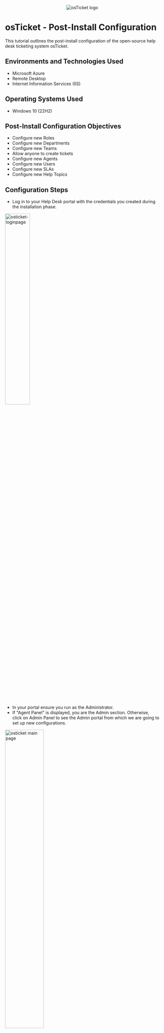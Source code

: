 <p align="center">
<img src="https://i.imgur.com/Clzj7Xs.png" alt="osTicket logo"/>
</p>

# osTicket - Post-Install Configuration
This tutorial outlines the post-install configuration of the open-source help desk ticketing system osTicket.
<br>

## Environments and Technologies Used
- Microsoft Azure
- Remote Desktop
- Internet Information Services (IIS)

## Operating Systems Used
- Windows 10 (22H2)

## Post-Install Configuration Objectives
- Configure new Roles
- Configure new Departments
- Configure new Teams
- Allow anyone to create tickets
- Configure new Agents
- Configure new Users
- Configure new SLAs
- Configure new Help Topics

## Configuration Steps
- Log in to your Help Desk portal with the credentials you created during the installation phase.
</p>
<img src="https://i.imgur.com/FAvGHoX.png" height="40%" width="40%" alt="osticket-loginpage"/>
</p>
<br>

- In your portal ensure you run as the Administrator.
- If "Agent Panel" is displayed, you are the Admin section. Otherwise, click on Admin Panel to see the Admin portal from which we are going to set up new configurations.
</p>
<img src="https://i.imgur.com/racELsD.png" height="50%" width="50%" alt="osticket main page"/>
</p>
<br>

### >1. CONFIGURE NEW ROLES
- On the Admin Panel, go to Agents > Roles > Add New Role.
</p>
<img src="https://i.imgur.com/yGafQOf.png" height="50%" width="50%" alt="New roles configuration"/>
</p>
<br>

- Name it "System Administrator".
</p>
<img src="https://i.imgur.com/gCBupbm.png" height="50%" width="50%" alt="New roles configuration"/>
</p>
<br>


- You may edit its permission tickets settings: Permissions > Tickets and, permission tasks settings: Permissions > Tasks
</p>
<img src="https://i.imgur.com/uDq4oqM.png" height="40%" width="40%" alt="New roles configuration"/>
<img src="https://i.imgur.com/dxo957R.png" height="40%" width="40%" alt="New roles configuration"/>
</p>
<br>

### 2. CONFIGURE NEW DEPARTMENTS
- On the Admin Panel, go to Agents > Departments > Add New Role.
</p>
<img src="https://i.imgur.com/lyYvdzn.png" height="50%" width="50%" alt="New Department configuration"/>
</p>
<br>

- Name it "System Administrators" and keep its default settings.
</p>
<img src="https://i.imgur.com/oCHbCAW.png" height="50%" width="50%" alt="New department configuration"/>
</p>
<br>

### 3. CONFIGURE NEW TEAMS
- Still on the Admin Panel, go to Agents > Teams > Add New Teams. Name it "System Administrator".
</p>
<img src="https://i.imgur.com/uJcVeIm.png" height="50%" width="50%" alt="New Teams configuration"/>
</p>
<br>

- Name it however you like. I named mine "Level II Support", that'll handle more important matters.
</p>
<img src="https://i.imgur.com/eCYNKoV.png" height="50%" width="50%" alt="New Teams configuration"/>
</p>
<br>

- I also set myself as a member of the Level II Support Department.
- I moved to the neighboring tab " Member", clicked on my name and "Add".
</p>
<img src="https://i.imgur.com/wfALegn.png" height="50%" width="50%" alt="New Team configuration"/>
</p>
<br>

### >4. ALLOW ANYONE TO CREATE A TICKET
- On the Admin Panel, go to Agents > Settings > User, and allow anyone to create tickets. Make sure you also check that registration is required.
</p>
<img src="https://i.imgur.com/asOFNcN.png" height="50%" width="50%" alt="New tickets creation"/>
</p>
<br>

### 5. CONFIGURE NEW AGENTS (WORKERS
- On the Admin Panel, go to Agents > Add New Agent.
- Create two agents: John Clear and Jane Doe.
</p>
<img src="https://i.imgur.com/IbjdNJz.png" height="50%" width="50%" alt="New agents configuration"/>
</p>
<br>

- Register John's full name and email address where users may reach him.
- Then set his login credentials by setting a new password. Click "password".
</p>
<img src="https://i.imgur.com/1g8ucDv.png" height="50%" width="50%" alt="New agents configuration"/>
</p>
<br>

- When setting John's or an agent's password, uncheck the email confirmation prompt.
</p>
<img src="https://i.imgur.com/QeWFnwi.png" height="50%" width="50%" alt="New agents configuration"/>
</p>
<br>

- You may configure your agent's permissions, assign your agent a department, a role as well, using the neighborings tabs.
</p>
<img src="https://i.imgur.com/O5f5Isb.png" height="40%" width="40%" alt="New agents configuration"/>
<img src="https://i.imgur.com/HUQa0fJ.png" height="40%" width="40%" alt="New agents configuration"/>
</p>
<br>

- The new agents' list.
/p>
<img src="https://i.imgur.com/gpYZczx.png" height="50%" width="50%" alt="New agents configuration"/>
</p>
<br>

### >6. CONFIGURE NEW USERS (CUSTOMERS)
- Switch to Agent Panel by clicking on "Agent Panel".
</p>
<img src="https://i.imgur.com/racELsD.png" height="50%" width="50%" alt="New USERS configuration"/>
</p>
<br>

- Create two users, or you can create as many as you want.
</p>
<img src="https://i.imgur.com/lxX7CXC.png" height="50%" width="50%" alt="New users configuration"/>
</p>
<br>

- On the Agent Panel, go to Users > Add New User.
</p>
<img src="https://i.imgur.com/5iFr2GM.png" height="50%" width="50%" alt="New users configuration"/>
</p>
<br>

- I created Teddy's profile and followed the same procedure with Suszy's. Then I click on "Add User".
</p>
<img src="https://i.imgur.com/0xxTZom.png" height="50%" width="50%" alt="New users configuration"/>
</p>
<br>

### 7. CONFIGURE NEW SLA
- Back to the Admin Panel, go to Manage > SLA > Add SLA plan
</p>
<img src="https://i.imgur.com/gUqOYzp.png" height="50%" width="50%" alt="New SLA configuration"/>
</p>
<br>

- Create 3 SLAs (SEV-A, SEV-B, SEV-C) with varying severity and deadlines to solving issues.
- SEV-A is considered the most pressent issues that may severely impact the business operations. Set its SLA to 1 hour.
</p>
<img src="https://i.imgur.com/jY4Ybid.png" height="50%" width="50%" alt="New SLA configuration"/>
</p>
<br>

 - Set SEV-B and SEV-C of decreasing importance and with a more generous SLA, as shown.
 - 4 hours on a 24/7 schedule for SEV-B and 8 hours on business hours for SEV-C matters.
</p>
<img src="https://i.imgur.com/IGKhC2K.png" height="50%" width="50%" alt="New SLA configuration"/>
</p>
<br>

### 8. CONFIGURE HELP TOPICS
- On the Admin Panel, go to Agents > Manage > Help Topics > Add New Help Topic.
</p>
<img src="https://i.imgur.com/LiGTa8B.png" height="50%" width="50%" alt="New Help Topics configuration"/>
</p>
<br>

- Name it "Business Critical Outage" which is the most pressing issue. (You can name yours as you like).
</p>
<img src="https://i.imgur.com/ddXJ1Fi.png" height="50%" width="50%" alt="New Help Topics configuration"/>
</p>
<br>

- Click the "New Ticket Options" the tab next to the "Help Topic information" tab you've entered your help topic's name.
- Assign it a SLA group. Due to the severity of a business outage, I assigned it to SEV-A thus has 1 hour to be addressed and solved.
</p>
<img src="https://i.imgur.com/mnDqfpT.png" height="50%" width="50%" alt="New Help Topics configuration"/>
</p>
<br>

- I also assigned this type of issue to a particular worker (here John).
</p>
<img src="https://i.imgur.com/fGVORyP.png" height="50%" width="50%" alt="New Help Topics configuration"/>
</p>
<br>
